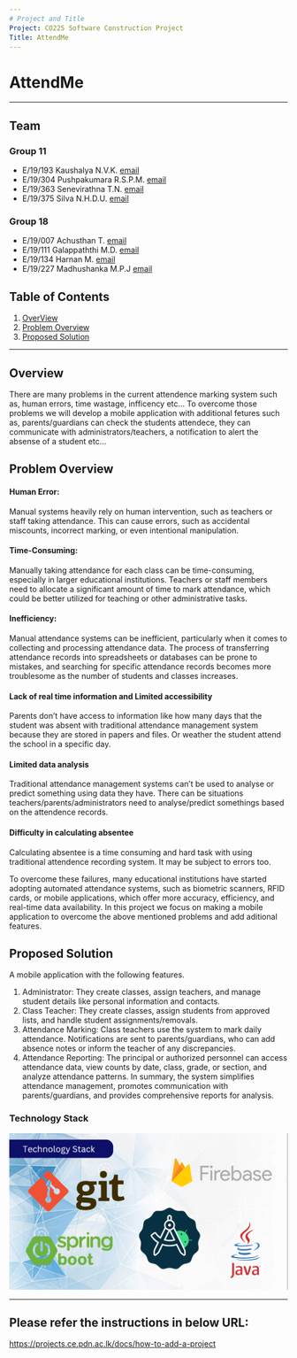 ```yaml
---
# Project and Title
Project: CO225 Software Construction Project
Title: AttendMe
---
```

# AttendMe
---

## Team
### Group 11

-  E/19/193 Kaushalya N.V.K. [email](mailto:e19193@eng.pdn.ac.lk)
-  E/19/304 Pushpakumara R.S.P.M. [email](mailto:e19304@eng.pdn.ac.lk)
-  E/19/363 Senevirathna T.N. [email](mailto:e19363@eng.pdn.ac.lk)
-  E/19/375 Silva N.H.D.U. [email](mailto:e19375@eng.pdn.ac.lk)

### Group 18

-  E/19/007 Achusthan T. [email](mailto:e19007@eng.pdn.ac.lk)
-  E/19/111 Galappaththi M.D. [email](mailto:e19111@eng.pdn.ac.lk)
-  E/19/134 Harnan M. [email](mailto:e19134@eng.pdn.ac.lk)
-  E/19/227 Madhushanka M.P.J [email](mailto:e19227@eng.pdn.ac.lk)


## Table of Contents
1. [OverView](#overview)
2. [Problem Overview](#problem-overview)
3. [Proposed Solution](#proposed-solution)

---
## Overview
There are many problems in the current attendence marking system such as, human errors, time wastage, infficency etc... To overcome those problems we will develop a mobile application with additional fetures such as, parents/guardians can check the students attendece, they can communicate with administrators/teachers, a notification to alert the absense of a student etc...

## Problem Overview
#### Human Error: 
Manual systems heavily rely on human intervention, such as teachers or staff taking attendance. This can cause errors, such as accidental miscounts, incorrect marking, or even intentional manipulation.

#### Time-Consuming: 
Manually taking attendance for each class can be time-consuming, especially in larger educational institutions. Teachers or staff members need to allocate a significant amount of time to mark attendance, which could be better utilized for teaching or other administrative tasks.

#### Inefficiency: 
Manual attendance systems can be inefficient, particularly when it comes to collecting and processing attendance data. The process of transferring attendance records into spreadsheets or databases can be prone to mistakes, and searching for specific attendance records becomes more troublesome as the number of students and classes increases.

#### Lack of real time information and Limited  accessibility  
Parents don’t have access to information like how many days that the student was absent with traditional attendance management system because they are stored in papers and files. Or weather the student attend the school in a specific day.

#### Limited data analysis
Traditional attendance management systems can’t be used to analyse or predict something using data they have. There can be situations teachers/parents/administrators need to analyse/predict somethings based on the attendence records.

#### Difficulty in calculating absentee
Calculating absentee is a time consuming and hard task with using traditional attendence recording system. It may be subject to errors too. 

To overcome these failures, many educational institutions have started adopting automated attendance systems, such as biometric scanners, RFID cards, or mobile applications, which offer more accuracy, efficiency, and real-time data availability. In this project we focus on making a mobile application to overcome the above mentioned problems and add aditional features.


## Proposed Solution
A mobile application with the following features.
1. Administrator: They create classes, assign teachers, and manage student details like personal information and contacts.
2. Class Teacher: They create classes, assign students from approved lists, and handle student assignments/removals.
3. Attendance Marking: Class teachers use the system to mark daily attendance. Notifications are sent to parents/guardians, who can add absence notes or inform the teacher of any discrepancies.
4. Attendance Reporting: The principal or authorized personnel can access attendance data, view counts by date, class, grade, or section, and analyze attendance patterns.
In summary, the system simplifies attendance management, promotes communication with parents/guardians, and provides comprehensive reports for analysis.

### Technology Stack
<p align="center"> <img src = "docs/images/TechnologyStack.png" width="580"> </p>

---



## Please refer the instructions in below URL:

https://projects.ce.pdn.ac.lk/docs/how-to-add-a-project
